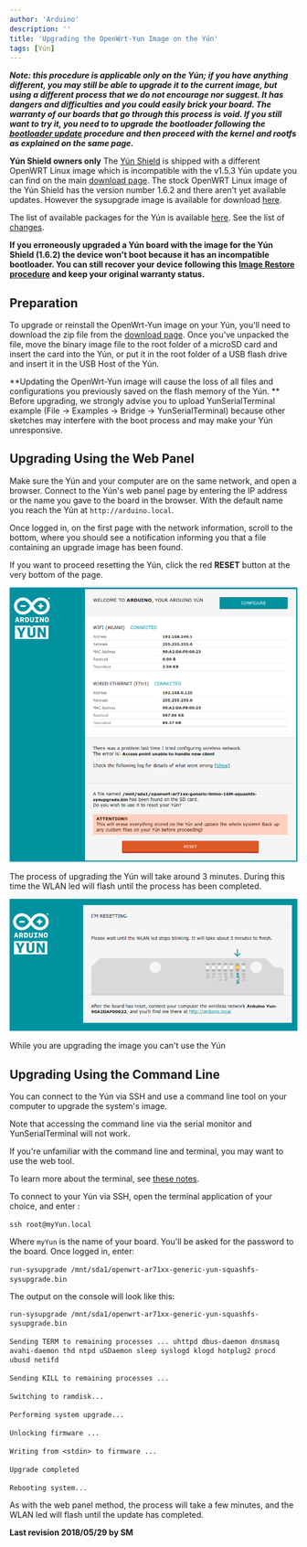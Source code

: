 ```yaml
---
author: 'Arduino'
description: ''
title: 'Upgrading the OpenWrt-Yun Image on the Yún'
tags: [Yún]
---
```


***Note: this procedure is applicable only on the Yún; if you have anything different, you may still be able to upgrade it to the current image, but using a different process that we do not encourage nor suggest. It has dangers and difficulties and you could easily brick your board. The warranty of our boards that go through this process is void. If you still want to try it, you need to  to upgrade the bootloader following the [bootloader update](https://www.arduino.cc/en/Tutorial/YunUBootReflash) procedure and then proceed with the kernel and rootfs as explained on the same page.***

**Yún Shield owners only**
The [Yún Shield](https://www.arduino.cc/en/Main/ArduinoYunShield) is shipped with a different OpenWRT Linux image which is incompatible with the v1.5.3 Yún update you can find on the main [download page](https://www.arduino.cc/en/Main/Software). The stock OpenWRT Linux image of the Yún Shield has the version number 1.6.2 and there aren't yet available updates. However the sysupgrade image is available for download [here](http://downloads.arduino.cc/openwrtyun/1.6.2/YunSysupgradeImage_v1.6.2.zip).

The list of available packages for the Yún is available [here](http://downloads.arduino.cc/openwrtyun/1.6.2/packages/index.html).
See the list of [changes](https://github.com/arduino/openwrt-yun-1505/blob/15.05-openwrt-patched/CHANGELOG).

**If you erroneously upgraded a Yún board with the image for the Yún Shield (1.6.2) the device won't boot because it has an incompatible bootloader. You can still recover your device following this [Image Restore procedure](https://www.arduino.cc/en/Tutorial/YunSysRestore) and keep your original warranty status.**

## Preparation

To upgrade or reinstall the OpenWrt-Yun image on your Yún, you'll need to download the zip file from the [download page](https://www.arduino.cc/en/Main/Software#toc8). Once you've  unpacked the file, move the binary image file to the root folder of a microSD card and insert the card into the Yún, or put it in the root folder of a USB flash drive and insert it in the USB Host of the  Yún.

**Updating the OpenWrt-Yun image will cause the loss of all files and configurations you previously saved on the flash memory of the Yún. **
Before upgrading, we strongly advise you to upload YunSerialTerminal example (File -> Examples -> Bridge -> YunSerialTerminal) because other sketches may interfere with the boot process and may make your Yún  unresponsive.

## Upgrading Using the Web Panel

Make sure the Yún and your computer are on the same network, and open a browser. Connect to the Yún's web panel page by entering the IP address or the name you gave to the board in the browser. With the default name you reach the Yún at `http://arduino.local`.

Once logged in, on the first page with the network information, scroll to the bottom, where you should see a notification informing you that a file containing an upgrade image has been found.

If you want to proceed resetting the Yún, click the red **RESET** button at the very bottom of the page.

![Click on "reset".](assets/YunSysupgrade_1.png)

The process of upgrading the Yún  will take around 3 minutes. During this time the WLAN led will flash until the process has been completed.

![Wait until the LED stops blinking.](assets/YunSysupgrade_2.png)

While you are upgrading the image you can't use the Yún

## Upgrading Using the Command Line

You can connect to the Yún via SSH and use a command line tool on your computer to upgrade the system's image.

Note that accessing the command line via the serial monitor and YunSerialTerminal will not work.

If you're unfamiliar with the command line and terminal, you may want to use the web tool.

To learn more about the terminal, see [these notes](https://www.arduino.cc/en/Tutorial/LinuxCLI).

To connect to your Yún via SSH, open the terminal application of your choice, and enter :

`ssh root@myYun.local`

Where `myYun` is the name of your board. You'll be asked for the password to the board. Once logged in, enter:

`run-sysupgrade /mnt/sda1/openwrt-ar71xx-generic-yun-squashfs-sysupgrade.bin`

The output on the console will look like this:

```arduino
run-sysupgrade /mnt/sda1/openwrt-ar71xx-generic-yun-squashfs-sysupgrade.bin

Sending TERM to remaining processes ... uhttpd dbus-daemon dnsmasq avahi-daemon thd ntpd uSDaemon sleep syslogd klogd hotplug2 procd ubusd netifd

Sending KILL to remaining processes ...

Switching to ramdisk...

Performing system upgrade...

Unlocking firmware ...

Writing from <stdin> to firmware ...

Upgrade completed

Rebooting system...
```

As with the web panel method, the process will take a few minutes, and the WLAN led will flash until the update has  completed.



**Last revision 2018/05/29 by SM**